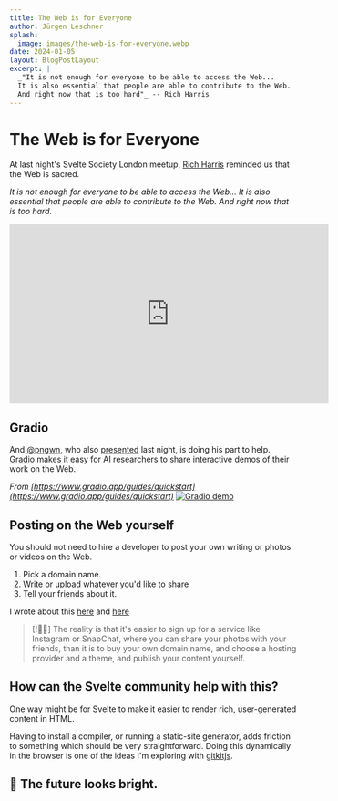 ```yaml
---
title: The Web is for Everyone
author: Jürgen Leschner
splash:
  image: images/the-web-is-for-everyone.webp
date: 2024-01-05
layout: BlogPostLayout
excerpt: |
  _"It is not enough for everyone to be able to access the Web...
  It is also essential that people are able to contribute to the Web.
  And right now that is too hard"_ -- Rich Harris
---
```


# The Web is for Everyone
At last night's Svelte Society London meetup, [Rich Harris](https://twitter.com/Rich_Harris) reminded us that the Web is sacred.

_It is not enough for everyone to be able to access the Web... It is also essential that people are able to contribute to the Web. And right now that is too hard._

<iframe class="pt-8 mx-auto max-w-full" width="560" height="315" src="https://www.youtube.com/embed/eswNQiq4T2w?si=pKDmQnmV5tXGjcgg&amp;start=4523" title="YouTube video player" frameborder="0" allow="accelerometer; autoplay; clipboard-write; encrypted-media; gyroscope; picture-in-picture; web-share" allowfullscreen></iframe>

## Gradio
And [@pngwn](https://twitter.com/evilpingwin), who also [presented](https://www.youtube.com/live/eswNQiq4T2w?si=UmYiT4OevZ55ag9D&t=2629) last night, is doing his part to help. [Gradio](https://www.gradio.app/) makes it easy for AI researchers to share interactive demos of their work on the Web.

_From [https://www.gradio.app/guides/quickstart](https://www.gradio.app/guides/quickstart)_
[![Gradio demo](https://huggingface.co/datasets/huggingface/documentation-images/resolve/main/gradio-guides/lcm-screenshot-3.gif)](https://www.gradio.app/guides/quickstart)

## Posting on the Web yourself
You should not need to hire a developer to post your own writing or photos or videos on the Web.

1. Pick a domain name.
2. Write or upload whatever you'd like to share
3. Tell your friends about it.

I wrote about this [here](a-web-for-everyone) and [here](why-the-web-needs-better-html-editing-components)

> [!🐥🐥]
> The reality is that it's easier to sign up for a service like Instagram or SnapChat, where you can share your photos with your friends, than it is to buy your own domain name, and choose a hosting provider and a theme, and publish your content yourself.

## How can the Svelte community help with this?

One way might be for Svelte to make it easier to render rich, user-generated content in HTML.

Having to install a compiler, or running a static-site generator, adds friction to something which should be very straightforward. Doing this dynamically in the browser is one of the ideas I'm exploring with [gitkitjs](https://github.com/gitkitjs/gitkitjs).

## 🚀 The future looks bright.
